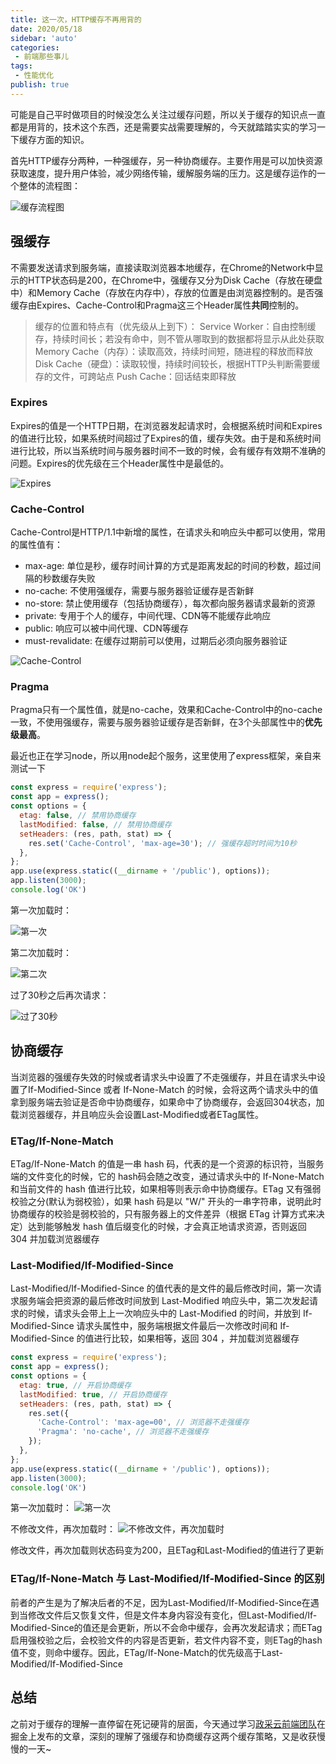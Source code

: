 ```yaml
--- 
title: 这一次，HTTP缓存不再用背的
date: 2020/05/18
sidebar: 'auto'
categories: 
 - 前端那些事儿
tags: 
 - 性能优化
publish: true
---
```


可能是自己平时做项目的时候没怎么关注过缓存问题，所以关于缓存的知识点一直都是用背的，技术这个东西，还是需要实战需要理解的，今天就踏踏实实的学习一下缓存方面的知识。

首先HTTP缓存分两种，一种强缓存，另一种协商缓存。主要作用是可以加快资源获取速度，提升用户体验，减少网络传输，缓解服务端的压力。这是缓存运作的一个整体的流程图：

![缓存流程图](https://tva1.sinaimg.cn/large/007S8ZIlgy1gewecsx24gj31au0q8jwg.jpg)

## 强缓存

不需要发送请求到服务端，直接读取浏览器本地缓存，在Chrome的Network中显示的HTTP状态码是200，在Chrome中，强缓存又分为Disk Cache（存放在硬盘中）和Memory Cache（存放在内存中），存放的位置是由浏览器控制的。是否强缓存由Expires、Cache-Control和Pragma这三个Header属性**共同**控制的。

> 缓存的位置和特点有（优先级从上到下）：
> Service Worker：自由控制缓存，持续时间长；若没有命中，则不管从哪取到的数据都将显示从此处获取
> Memory Cache（内存）：读取高效，持续时间短，随进程的释放而释放
> Disk Cache（硬盘）：读取较慢，持续时间较长，根据HTTP头判断需要缓存的文件，可跨站点
> Push Cache：回话结束即释放

### Expires

Expires的值是一个HTTP日期，在浏览器发起请求时，会根据系统时间和Expires的值进行比较，如果系统时间超过了Expires的值，缓存失效。由于是和系统时间进行比较，所以当系统时间与服务器时间不一致的时候，会有缓存有效期不准确的问题。Expires的优先级在三个Header属性中是最低的。

![Expires](https://tva1.sinaimg.cn/large/007S8ZIlgy1gewlhs5v6rj30m406gmxz.jpg)

### Cache-Control

Cache-Control是HTTP/1.1中新增的属性，在请求头和响应头中都可以使用，常用的属性值有：

- max-age: 单位是秒，缓存时间计算的方式是距离发起的时间的秒数，超过间隔的秒数缓存失败
- no-cache: 不使用强缓存，需要与服务器验证缓存是否新鲜
- no-store: 禁止使用缓存（包括协商缓存），每次都向服务器请求最新的资源
- private: 专用于个人的缓存，中间代理、CDN等不能缓存此响应
- public: 响应可以被中间代理、CDN等缓存
- must-revalidate: 在缓存过期前可以使用，过期后必须向服务器验证

![Cache-Control](https://tva1.sinaimg.cn/large/007S8ZIlgy1gewkr5ccx7j30vu0amdi3.jpg)

### Pragma

Pragma只有一个属性值，就是no-cache，效果和Cache-Control中的no-cache一致，不使用强缓存，需要与服务器验证缓存是否新鲜，在3个头部属性中的**优先级最高**。

最近也正在学习node，所以用node起个服务，这里使用了express框架，亲自来测试一下

```js
const express = require('express');
const app = express();
const options = {
  etag: false, // 禁用协商缓存
  lastModified: false, // 禁用协商缓存
  setHeaders: (res, path, stat) => {
    res.set('Cache-Control', 'max-age=30'); // 强缓存超时时间为10秒
  },
};
app.use(express.static((__dirname + '/public'), options));
app.listen(3000);
console.log('OK')
```

第一次加载时：

![第一次](https://tva1.sinaimg.cn/large/007S8ZIlgy1gewrkdwscjj30mu0hqjxs.jpg)

第二次加载时：

![第二次](https://tva1.sinaimg.cn/large/007S8ZIlgy1gewrms00v7j30mo0hpjwq.jpg)

过了30秒之后再次请求：

![过了30秒](https://tva1.sinaimg.cn/large/007S8ZIlgy1gewrp5t4e5j30sg0nmtd6.jpg)

## 协商缓存

当浏览器的强缓存失效的时候或者请求头中设置了不走强缓存，并且在请求头中设置了If-Modified-Since 或者 If-None-Match 的时候，会将这两个请求头中的值拿到服务端去验证是否命中协商缓存，如果命中了协商缓存，会返回304状态，加载浏览器缓存，并且响应头会设置Last-Modified或者ETag属性。

### ETag/If-None-Match

ETag/If-None-Match 的值是一串 hash 码，代表的是一个资源的标识符，当服务端的文件变化的时候，它的 hash码会随之改变，通过请求头中的 If-None-Match 和当前文件的 hash 值进行比较，如果相等则表示命中协商缓存。ETag 又有强弱校验之分(默认为弱校验），如果 hash 码是以 "W/" 开头的一串字符串，说明此时协商缓存的校验是弱校验的，只有服务器上的文件差异（根据 ETag 计算方式来决定）达到能够触发 hash 值后缀变化的时候，才会真正地请求资源，否则返回 304 并加载浏览器缓存

### Last-Modified/If-Modified-Since

Last-Modified/If-Modified-Since 的值代表的是文件的最后修改时间，第一次请求服务端会把资源的最后修改时间放到 Last-Modified 响应头中，第二次发起请求的时候，请求头会带上上一次响应头中的 Last-Modified 的时间，并放到 If-Modified-Since 请求头属性中，服务端根据文件最后一次修改时间和 If-Modified-Since 的值进行比较，如果相等，返回 304 ，并加载浏览器缓存

```js
const express = require('express');
const app = express();
const options = {
  etag: true, // 开启协商缓存
  lastModified: true, // 开启协商缓存
  setHeaders: (res, path, stat) => {
    res.set({
      'Cache-Control': 'max-age=00', // 浏览器不走强缓存
      'Pragma': 'no-cache', // 浏览器不走强缓存
    });
  },
};
app.use(express.static((__dirname + '/public'), options));
app.listen(3000);
console.log('OK')
```

第一次加载时：
![第一次](https://tva1.sinaimg.cn/large/007S8ZIlgy1gewruo3g8mj30yc0jy0wh.jpg)

不修改文件，再次加载时：
![不修改文件，再次加载时](https://tva1.sinaimg.cn/large/007S8ZIlgy1gewteifi8xj30wy0twjyo.jpg)

修改文件，再次加载则状态码变为200，且ETag和Last-Modified的值进行了更新

### ETag/If-None-Match 与 Last-Modified/If-Modified-Since 的区别

前者的产生是为了解决后者的不足，因为Last-Modified/If-Modified-Since在遇到当修改文件后又恢复文件，但是文件本身内容没有变化，但Last-Modified/If-Modified-Since的值还是会更新，所以不会命中缓存，会再次发起请求；而ETag启用强校验之后，会校验文件的内容是否更新，若文件内容不变，则ETag的hash值不变，则命中缓存。因此，ETag/If-None-Match的优先级高于Last-Modified/If-Modified-Since

## 总结

之前对于缓存的理解一直停留在死记硬背的层面，今天通过学习[政采云前端团队](https://juejin.im/post/5eb7f811f265da7bbc7cc5bd)在掘金上发布的文章，深刻的理解了强缓存和协商缓存这两个缓存策略，又是收获慢慢的一天~

